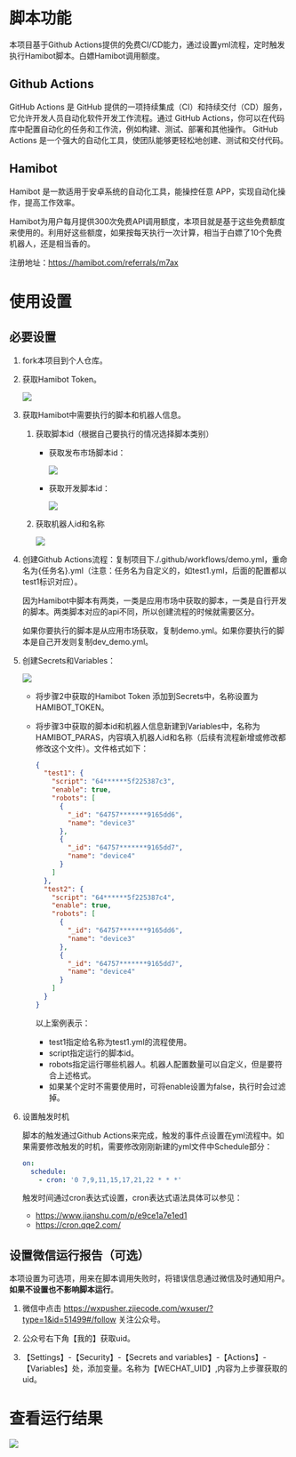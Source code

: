 # 脚本功能

本项目基于Github Actions提供的免费CI/CD能力，通过设置yml流程，定时触发执行Hamibot脚本。白嫖Hamibot调用额度。

## Github Actions

 GitHub Actions 是 GitHub 提供的一项持续集成（CI）和持续交付（CD）服务，它允许开发人员自动化软件开发工作流程。通过 GitHub Actions，你可以在代码库中配置自动化的任务和工作流，例如构建、测试、部署和其他操作。  GitHub Actions 是一个强大的自动化工具，使团队能够更轻松地创建、测试和交付代码。

## Hamibot

Hamibot 是一款适用于安卓系统的自动化工具，能操控任意 APP，实现自动化操作，提高工作效率。 

Hamibot为用户每月提供300次免费API调用额度，本项目就是基于这些免费额度来使用的。利用好这些额度，如果按每天执行一次计算，相当于白嫖了10个免费机器人，还是相当香的。

注册地址：https://hamibot.com/referrals/m7ax

# 使用设置

## 必要设置

1. fork本项目到个人仓库。

2. 获取Hamibot Token。

   ![](images/hamibot_settings.png)

3. 获取Hamibot中需要执行的脚本和机器人信息。

    1. 获取脚本id（根据自己要执行的情况选择脚本类别）
      
       * 获取发布市场脚本id：
       
         ![](images/script1.png)
       
       * 获取开发脚本id：
       
         ![](images/script2.png)
    
    2. 获取机器人id和名称
      
       ![](images/robot.png)
    
4. 创建Github Actions流程：复制项目下./.github/workflows/demo.yml，重命名为{任务名}.yml（注意：任务名为自定义的，如test1.yml，后面的配置都以test1标识对应）。

    因为Hamibot中脚本有两类，一类是应用市场中获取的脚本，一类是自行开发的脚本。两类脚本对应的api不同，所以创建流程的时候就需要区分。

    如果你要执行的脚本是从应用市场获取，复制demo.yml。如果你要执行的脚本是自己开发则复制dev_demo.yml。

5. 创建Secrets和Variables：

   ![](images/github_settings.png)

   * 将步骤2中获取的Hamibot Token 添加到Secrets中，名称设置为HAMIBOT_TOKEN。

   * 将步骤3中获取的脚本id和机器人信息新建到Variables中，名称为HAMIBOT_PARAS，内容填入机器人id和名称（后续有流程新增或修改都修改这个文件）。文件格式如下：
     
     ```json
     {
       "test1": {
         "script": "64******5f225387c3",
         "enable": true,
         "robots": [
           {
             "_id": "64757*******9165dd6",
             "name": "device3"
           },
           {
             "_id": "64757*******9165dd7",
             "name": "device4"
           }
         ]
       },
       "test2": {
         "script": "64******5f225387c4",
         "enable": true,
         "robots": [
           {
             "_id": "64757*******9165dd6",
             "name": "device3"
           },
           {
             "_id": "64757*******9165dd7",
             "name": "device4"
           }
         ]
       }
     }
     ```
     
     以上案例表示：
     
     * test1指定给名称为test1.yml的流程使用。
     * script指定运行的脚本id。
     * robots指定运行哪些机器人。机器人配置数量可以自定义，但是要符合上述格式。
     * 如果某个定时不需要使用时，可将enable设置为false，执行时会过滤掉。

6. 设置触发时机

    脚本的触发通过Github Actions来完成，触发的事件点设置在yml流程中。如果需要修改触发的时机，需要修改刚刚新建的yml文件中Schedule部分：

    ```yml
    on:
      schedule:
        - cron: '0 7,9,11,15,17,21,22 * * *'  
    ```

    触发时间通过cron表达式设置，cron表达式语法具体可以参见：

    * https://www.jianshu.com/p/e9ce1a7e1ed1
    * https://cron.qqe2.com/
    
## 设置微信运行报告（可选）

本项设置为可选项，用来在脚本调用失败时，将错误信息通过微信及时通知用户。**如果不设置也不影响脚本运行**。

1. 微信中点击  https://wxpusher.zjiecode.com/wxuser/?type=1&id=51499#/follow  关注公众号。

2. 公众号右下角【我的】获取uid。

3. 【Settings】-【Security】-【Secrets and variables】-【Actions】-【Variables】处，添加变量。名称为【WECHAT_UID】,内容为上步骤获取的uid。

# 查看运行结果

![](images/actions.png)
